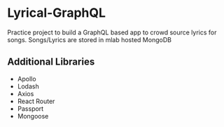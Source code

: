 # Lyrical-GraphQL

Practice project to build a GraphQL based app to crowd source lyrics for
songs. Songs/Lyrics are stored in mlab hosted MongoDB

## Additional Libraries
* Apollo
* Lodash
* Axios
* React Router
* Passport
* Mongoose
